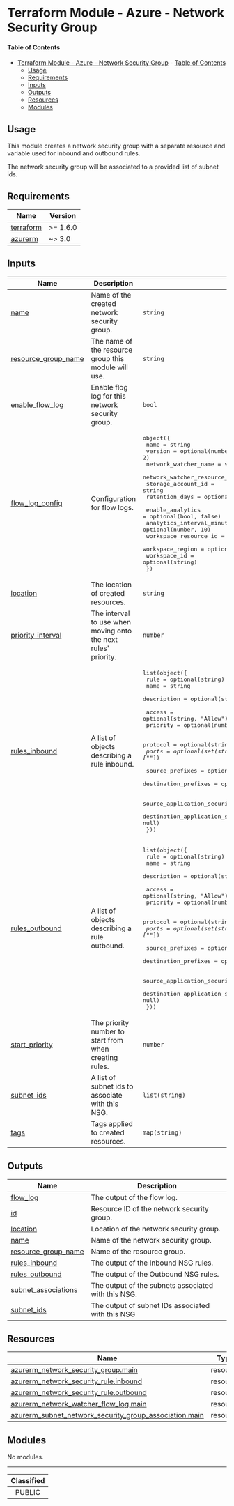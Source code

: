 # Terraform Module - Azure - Network Security Group

#### Table of Contents

- [Terraform Module - Azure - Network Security Group](#terraform-module---azure---network-security-group)
      - [Table of Contents](#table-of-contents)
  - [Usage](#usage)
  - [Requirements](#requirements)
  - [Inputs](#inputs)
  - [Outputs](#outputs)
  - [Resources](#resources)
  - [Modules](#modules)

## Usage

This module creates a network security group with a separate resource and variable used for inbound and outbound rules.

The network security group will be associated to a provided list of subnet ids.

<!-- BEGIN_TF_DOCS -->
## Requirements

| Name | Version |
|------|---------|
| <a name="requirement_terraform"></a> [terraform](#requirement\_terraform) | >= 1.6.0 |
| <a name="requirement_azurerm"></a> [azurerm](#requirement\_azurerm) | ~> 3.0 |

## Inputs

| Name | Description | Type | Default | Required |
|------|-------------|------|---------|:--------:|
| <a name="input_name"></a> [name](#input\_name) | Name of the created network security group. | `string` | n/a | yes |
| <a name="input_resource_group_name"></a> [resource\_group\_name](#input\_resource\_group\_name) | The name of the resource group this module will use. | `string` | n/a | yes |
| <a name="input_enable_flow_log"></a> [enable\_flow\_log](#input\_enable\_flow\_log) | Enable flog log for this network security group. | `bool` | `false` | no |
| <a name="input_flow_log_config"></a> [flow\_log\_config](#input\_flow\_log\_config) | Configuration for flow logs. | <pre>object({<br>    name                                = string<br>    version                             = optional(number, 2)<br>    network_watcher_name                = string<br>    network_watcher_resource_group_name = string<br>    storage_account_id                  = string<br>    retention_days                      = optional(number, 7)<br><br>    enable_analytics           = optional(bool, false)<br>    analytics_interval_minutes = optional(number, 10)<br>    workspace_resource_id      = optional(string)<br>    workspace_region           = optional(string)<br>    workspace_id               = optional(string)<br>  })</pre> | `null` | no |
| <a name="input_location"></a> [location](#input\_location) | The location of created resources. | `string` | `"uksouth"` | no |
| <a name="input_priority_interval"></a> [priority\_interval](#input\_priority\_interval) | The interval to use when moving onto the next rules' priority. | `number` | `5` | no |
| <a name="input_rules_inbound"></a> [rules\_inbound](#input\_rules\_inbound) | A list of objects describing a rule inbound. | <pre>list(object({<br>    rule        = optional(string)<br>    name        = string<br>    description = optional(string, "Created by Terraform.")<br><br>    access   = optional(string, "Allow")<br>    priority = optional(number)<br><br>    protocol = optional(string, "*")<br>    ports    = optional(set(string), ["*"])<br><br>    source_prefixes      = optional(set(string), ["*"])<br>    destination_prefixes = optional(set(string), ["VirtualNetwork"])<br><br>    source_application_security_group_ids      = optional(set(string), null)<br>    destination_application_security_group_ids = optional(set(string), null)<br>  }))</pre> | `[]` | no |
| <a name="input_rules_outbound"></a> [rules\_outbound](#input\_rules\_outbound) | A list of objects describing a rule outbound. | <pre>list(object({<br>    rule        = optional(string)<br>    name        = string<br>    description = optional(string, "Created by Terraform.")<br><br>    access   = optional(string, "Allow")<br>    priority = optional(number)<br><br>    protocol = optional(string, "*")<br>    ports    = optional(set(string), ["*"])<br><br>    source_prefixes      = optional(set(string), ["*"])<br>    destination_prefixes = optional(set(string), ["VirtualNetwork"])<br><br>    source_application_security_group_ids      = optional(set(string), null)<br>    destination_application_security_group_ids = optional(set(string), null)<br>  }))</pre> | `[]` | no |
| <a name="input_start_priority"></a> [start\_priority](#input\_start\_priority) | The priority number to start from when creating rules. | `number` | `1000` | no |
| <a name="input_subnet_ids"></a> [subnet\_ids](#input\_subnet\_ids) | A list of subnet ids to associate with this NSG. | `list(string)` | `[]` | no |
| <a name="input_tags"></a> [tags](#input\_tags) | Tags applied to created resources. | `map(string)` | `null` | no |

## Outputs

| Name | Description |
|------|-------------|
| <a name="output_flow_log"></a> [flow\_log](#output\_flow\_log) | The output of the flow log. |
| <a name="output_id"></a> [id](#output\_id) | Resource ID of the network security group. |
| <a name="output_location"></a> [location](#output\_location) | Location of the network security group. |
| <a name="output_name"></a> [name](#output\_name) | Name of the network security group. |
| <a name="output_resource_group_name"></a> [resource\_group\_name](#output\_resource\_group\_name) | Name of the resource group. |
| <a name="output_rules_inbound"></a> [rules\_inbound](#output\_rules\_inbound) | The output of the Inbound NSG rules. |
| <a name="output_rules_outbound"></a> [rules\_outbound](#output\_rules\_outbound) | The output of the Outbound NSG rules. |
| <a name="output_subnet_associations"></a> [subnet\_associations](#output\_subnet\_associations) | The output of the subnets associated with this NSG. |
| <a name="output_subnet_ids"></a> [subnet\_ids](#output\_subnet\_ids) | The output of subnet IDs associated with this NSG |

## Resources

| Name | Type |
|------|------|
| [azurerm_network_security_group.main](https://registry.terraform.io/providers/hashicorp/azurerm/latest/docs/resources/network_security_group) | resource |
| [azurerm_network_security_rule.inbound](https://registry.terraform.io/providers/hashicorp/azurerm/latest/docs/resources/network_security_rule) | resource |
| [azurerm_network_security_rule.outbound](https://registry.terraform.io/providers/hashicorp/azurerm/latest/docs/resources/network_security_rule) | resource |
| [azurerm_network_watcher_flow_log.main](https://registry.terraform.io/providers/hashicorp/azurerm/latest/docs/resources/network_watcher_flow_log) | resource |
| [azurerm_subnet_network_security_group_association.main](https://registry.terraform.io/providers/hashicorp/azurerm/latest/docs/resources/subnet_network_security_group_association) | resource |

## Modules

No modules.
<!-- END_TF_DOCS -->
_______________
| Classified  |
| :---------: |
|   PUBLIC    |